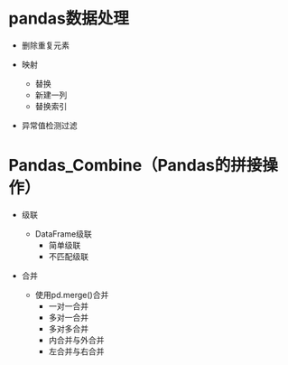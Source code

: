 # pandas数据处理
- 删除重复元素
- 映射
	- 替换
	- 新建一列
	- 替换索引

- 异常值检测过滤

# Pandas_Combine（Pandas的拼接操作）

- 级联
	- DataFrame级联
		- 简单级联
		- 不匹配级联

- 合并
	- 使用pd.merge()合并
		- 一对一合并
		- 多对一合并
		- 多对多合并
		- 内合并与外合并
		- 左合并与右合并